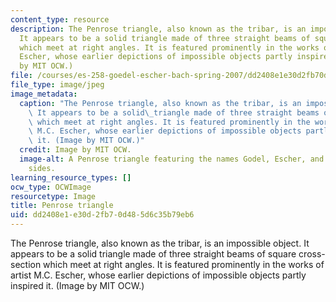 ```yaml
---
content_type: resource
description: The Penrose triangle, also known as the tribar, is an impossible object.
  It appears to be a solid triangle made of three straight beams of square cross-section
  which meet at right angles. It is featured prominently in the works of artist M.C.
  Escher, whose earlier depictions of impossible objects partly inspired it. (Image
  by MIT OCW.)
file: /courses/es-258-goedel-escher-bach-spring-2007/dd2408e1e30d2fb70d485d6c35b79eb6_es-258s07.jpg
file_type: image/jpeg
image_metadata:
  caption: "The Penrose triangle, also known as the tribar, is an impossible object.\
    \ It appears to be a solid\_triangle made of three straight beams of square cross-section\
    \ which meet at right angles. It is featured prominently in the works of artist\
    \ M.C. Escher, whose earlier depictions of impossible objects partly inspired\
    \ it. (Image by MIT OCW.)"
  credit: Image by MIT OCW.
  image-alt: A Penrose triangle featuring the names Godel, Escher, and Bach on the
    sides.
learning_resource_types: []
ocw_type: OCWImage
resourcetype: Image
title: Penrose triangle
uid: dd2408e1-e30d-2fb7-0d48-5d6c35b79eb6
---
```

The Penrose triangle, also known as the tribar, is an impossible object. It appears to be a solid triangle made of three straight beams of square cross-section which meet at right angles. It is featured prominently in the works of artist M.C. Escher, whose earlier depictions of impossible objects partly inspired it. (Image by MIT OCW.)

